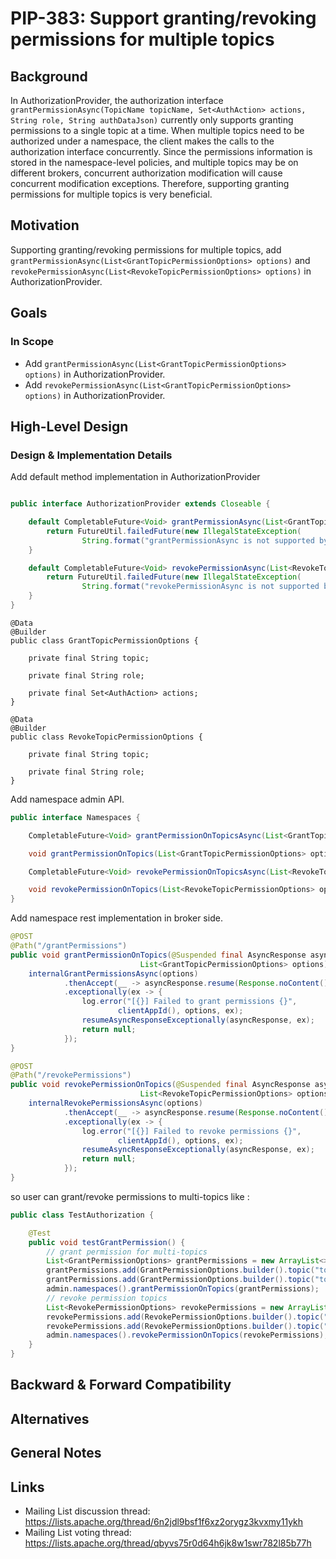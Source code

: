 # PIP-383: Support granting/revoking permissions for multiple topics

## Background

In AuthorizationProvider, the authorization interface `grantPermissionAsync(TopicName topicName, Set<AuthAction> actions, String role, String authDataJson)` currently only supports granting permissions to a single topic at a time.
When multiple topics need to be authorized under a namespace, the client makes the calls to the authorization interface concurrently.
Since the permissions information is stored in the namespace-level policies, and multiple topics may be on different brokers, concurrent authorization modification will cause concurrent modification exceptions.
Therefore, supporting granting permissions for multiple topics is very beneficial.


## Motivation

Supporting granting/revoking permissions for multiple topics,
add `grantPermissionAsync(List<GrantTopicPermissionOptions> options)` and `revokePermissionAsync(List<RevokeTopicPermissionOptions> options)` in AuthorizationProvider.

## Goals

### In Scope

- Add `grantPermissionAsync(List<GrantTopicPermissionOptions> options)` in AuthorizationProvider.
- Add `revokePermissionAsync(List<GrantTopicPermissionOptions> options)` in AuthorizationProvider.

## High-Level Design

### Design & Implementation Details

Add default method implementation in AuthorizationProvider
```java

public interface AuthorizationProvider extends Closeable {

    default CompletableFuture<Void> grantPermissionAsync(List<GrantTopicPermissionOptions> options) {
        return FutureUtil.failedFuture(new IllegalStateException(
                String.format("grantPermissionAsync is not supported by the Authorization")));
    }

    default CompletableFuture<Void> revokePermissionAsync(List<RevokeTopicPermissionOptions> options) {
        return FutureUtil.failedFuture(new IllegalStateException(
                String.format("revokePermissionAsync is not supported by the Authorization")));
    }
}
```

```
@Data
@Builder
public class GrantTopicPermissionOptions {

    private final String topic;

    private final String role;

    private final Set<AuthAction> actions;
}

@Data
@Builder
public class RevokeTopicPermissionOptions {

    private final String topic;

    private final String role;
}
```

Add namespace admin API.

```java
public interface Namespaces {

    CompletableFuture<Void> grantPermissionOnTopicsAsync(List<GrantTopicPermissionOptions> options);

    void grantPermissionOnTopics(List<GrantTopicPermissionOptions> options) throws PulsarAdminException;

    CompletableFuture<Void> revokePermissionOnTopicsAsync(List<RevokeTopicPermissionOptions> options);

    void revokePermissionOnTopics(List<RevokeTopicPermissionOptions> options) throws PulsarAdminException;
}
```

Add namespace rest implementation in broker side.
```java
@POST
@Path("/grantPermissions")
public void grantPermissionOnTopics(@Suspended final AsyncResponse asyncResponse,
                             List<GrantTopicPermissionOptions> options) {
    internalGrantPermissionsAsync(options)
            .thenAccept(__ -> asyncResponse.resume(Response.noContent().build()))
            .exceptionally(ex -> {
                log.error("[{}] Failed to grant permissions {}",
                        clientAppId(), options, ex);
                resumeAsyncResponseExceptionally(asyncResponse, ex);
                return null;
            });
}

@POST
@Path("/revokePermissions")
public void revokePermissionOnTopics(@Suspended final AsyncResponse asyncResponse,
                             List<RevokeTopicPermissionOptions> options) {
    internalRevokePermissionsAsync(options)
            .thenAccept(__ -> asyncResponse.resume(Response.noContent().build()))
            .exceptionally(ex -> {
                log.error("[{}] Failed to revoke permissions {}",
                        clientAppId(), options, ex);
                resumeAsyncResponseExceptionally(asyncResponse, ex);
                return null;
            });
}
```

so user can grant/revoke permissions to multi-topics like :
```java
public class TestAuthorization {

    @Test
    public void testGrantPermission() {
        // grant permission for multi-topics
        List<GrantPermissionOptions> grantPermissions = new ArrayList<>();
        grantPermissions.add(GrantPermissionOptions.builder().topic("topic1").role("role1").actions(Set.of(AuthAction.produce)).build());
        grantPermissions.add(GrantPermissionOptions.builder().topic("topic2").role("role2").actions(Set.of(AuthAction.consume)).build());
        admin.namespaces().grantPermissionOnTopics(grantPermissions);
        // revoke permission topics
        List<RevokePermissionOptions> revokePermissions = new ArrayList<>();
        revokePermissions.add(RevokePermissionOptions.builder().topic("topic1").role("role1").build());
        revokePermissions.add(RevokePermissionOptions.builder().topic("topic2").role("role2").build());
        admin.namespaces().revokePermissionOnTopics(revokePermissions);
    }
}

```

## Backward & Forward Compatibility



## Alternatives

## General Notes

## Links

* Mailing List discussion thread:  https://lists.apache.org/thread/6n2jdl9bsf1f6xz2orygz3kvxmy11ykh
* Mailing List voting thread: https://lists.apache.org/thread/qbyvs75r0d64h6jk8w1swr782l85b77h
